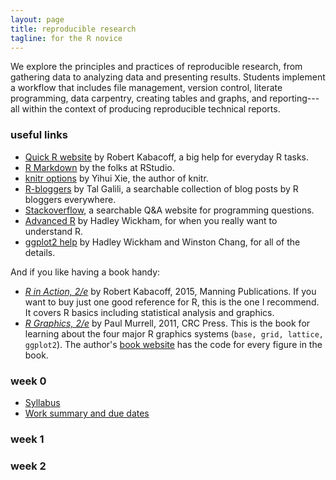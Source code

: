 ```yaml
---
layout: page
title: reproducible research
tagline: for the R novice
---
```


We explore the principles and practices of reproducible research, from gathering data to analyzing data and presenting results. Students implement a  workflow that includes file management, version control, literate programming, data carpentry, creating tables and graphs, and reporting---all within the context of producing reproducible technical reports.

### useful links 

- [Quick R website](http://www.statmethods.net/) by Robert Kabacoff, a big help for everyday R tasks. 
- [R Markdown](http://rmarkdown.rstudio.com/) by the folks at RStudio. 
- [knitr options](http://yihui.name/knitr/options/) by Yihui Xie, the author of knitr. 
- [R-bloggers](https://www.r-bloggers.com/) by Tal Galili, a searchable collection of blog posts by R bloggers everywhere. 
- [Stackoverflow](http://stackoverflow.com/questions/tagged/r), a searchable Q&A website for programming questions. 
- [Advanced R](http://adv-r.had.co.nz/) by Hadley Wickham, for when you really want to understand R. 
- [ggplot2 help](http://docs.ggplot2.org/current/index.html) by Hadley Wickham and Winston Chang, for all of the details. 

And if you like having a book handy:   

- [*R in Action, 2/e*](https://www.manning.com/books/r-in-action-second-edition) by Robert Kabacoff, 2015, Manning Publications. If you want to buy just one good reference for R, this is the one I recommend. It covers R basics including statistical analysis and graphics. 
- [*R Graphics, 2/e*](https://www.crcpress.com/R-Graphics-Second-Edition/Murrell/p/book/9781439831762) by Paul Murrell, 2011, CRC Press. This is the book for learning about the four major R graphics systems (`base, grid, lattice, ggplot2`).  The author's [book website](https://www.stat.auckland.ac.nz/~paul/RG2e/) has the code for every figure in the book. 




### week 0 

- [Syllabus](pages/cm001_syllabus.html) 
- [Work summary and due dates](pages/cm002_deadlines.html)


### week 1


### week 2 



